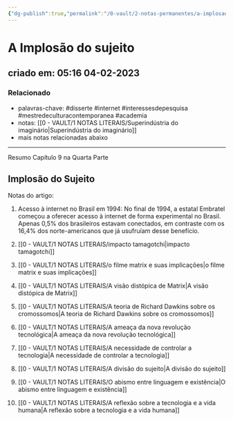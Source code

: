 ```yaml
---
{"dg-publish":true,"permalink":"/0-vault/2-notas-permanentes/a-implosao-do-sujeito/","tags":["permanente","disserte","internet","interessesdepesquisa","mestredeculturacontemporanea","academia"],"dgHomeLink":true,"dgShowLocalGraph":true,"dgShowFileTree":true,"dgEnableSearch":true}
---
```


# A Implosão do sujeito

## criado em: 05:16 04-02-2023

### Relacionado

- palavras-chave: #disserte #internet #interessesdepesquisa #mestredeculturacontemporanea #academia 
- notas: [[0 - VAULT/1 NOTAS LITERAIS/Superindústria do imaginário\|Superindústria do imaginário]]
- mais notas relacionadas abaixo
---

Resumo Capítulo 9 na Quarta Parte

## Implosão do Sujeito

Notas do artigo:

1. Acesso à internet no Brasil em 1994: No final de 1994, a estatal Embratel começou a oferecer acesso à internet de forma experimental no Brasil. Apenas 0,5% dos brasileiros estavam conectados, em contraste com os 16,4% dos norte-americanos que já usufruíam desse benefício.

2. [[0 - VAULT/1 NOTAS LITERAIS/impacto tamagotchi\|impacto tamagotchi]]
3. [[0 - VAULT/1 NOTAS LITERAIS/o filme matrix e suas implicações\|o filme matrix e suas implicações]]
4. [[0 - VAULT/1 NOTAS LITERAIS/A visão distópica de Matrix\|A visão distópica de Matrix]]
5. [[0 - VAULT/1 NOTAS LITERAIS/A teoria de Richard Dawkins sobre os cromossomos\|A teoria de Richard Dawkins sobre os cromossomos]]
6. [[0 - VAULT/1 NOTAS LITERAIS/A ameaça da nova revolução tecnológica\|A ameaça da nova revolução tecnológica]]
7. [[0 - VAULT/1 NOTAS LITERAIS/A necessidade de controlar a tecnologia\|A necessidade de controlar a tecnologia]]
8. [[0 - VAULT/1 NOTAS LITERAIS/A divisão do sujeito\|A divisão do sujeito]]
9. [[0 - VAULT/1 NOTAS LITERAIS/O abismo entre linguagem e existência\|O abismo entre linguagem e existência]]
10. [[0 - VAULT/1 NOTAS LITERAIS/A reflexão sobre a tecnologia e a vida humana\|A reflexão sobre a tecnologia e a vida humana]]